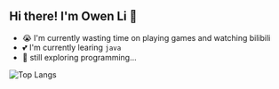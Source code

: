 ## Hi there! I'm Owen Li 👋

- 😭 I'm currently wasting time on playing games and watching bilibili
- 💕 I'm currently learing `java`
- 🤔 still exploring programming...

![Top Langs](https://github-readme-stats.vercel.app/api/top-langs/?username=owenllli)

<!--START_SECTION:waka-->
<!--END_SECTION:waka-->

<!--
**owenllli/owenllli** is a ✨ _special_ ✨ repository because its `README.md` (this file) appears on your GitHub profile.

Here are some ideas to get you started:

- 🔭 I’m currently working on ...
- 🌱 I’m currently learning ...
- 👯 I’m looking to collaborate on ...
- 🤔 I’m looking for help with ...
- 💬 Ask me about ...
- 📫 How to reach me: ...
- 😄 Pronouns: ...
- ⚡ Fun fact: ...
-->
